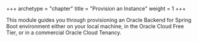+++
archetype = "chapter"
title = "Provision an Instance"
weight = 1
+++

This module guides you through provisioning an Oracle Backend for Spring Boot environment
either on your local machine, in the Oracle Cloud Free Tier, or in a commercial Oracle
Cloud Tenancy.